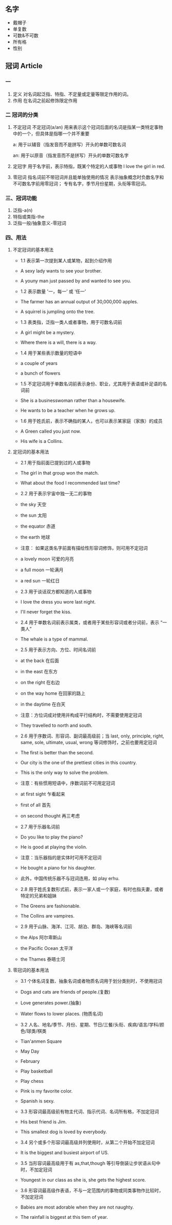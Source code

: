 ## 名字

- 戴帽子
- 单复数
- 可数&不可数
- 所有格
- 性别

## 冠词 Article

### 一

1. 定义
   对名词起泛指、特指、不定量或定量等限定作用的词。
2. 作用
   在名词之前起修饰限定作用

### 二 冠词的分类

1. 不定冠词
   不定冠词(a/an)
   用来表示这个冠词后面的名词是指某一类特定事物中的一个，但具体是指哪一个并不重要

   a: 用于以辅音（指发音而不是拼写）开头的单数可数名词

   an: 用于以原音（指发音而不是拼写）开头的单数可数名字

2. 定冠字
   用于名字前，表示特指，既某个特定的人或事物
   I love the girl in red.
3. 零冠词
   指名词前不带冠词并且能单独使用的情况
   表示抽象概念时负数名字和不可数名字前用零冠词；
   专有名字，季节月份星期，头衔等零冠词。

### 三、冠词功能

1. 泛指-a(n)
2. 特指或类指-the
3. 泛指一般/抽象意义-零冠词

### 四、用法

1. 不定冠词的基本用法

   - 1.1 表示第一次提到某人或某物，起到介绍作用
   - A sexy lady wants to see your brother.
   - A youny man just passed by and wanted to see you.

   - 1.2 表示数量 '一，每一’ 或 ‘任一’
   - The farmer has an annual output of 30,000,000 apples.
   - A squirrel is jumpling onto the tree.

   - 1.3 表类指，泛指一类人或者事物，用于可数名词前
   - A girl might be a mystery.
   - Where there is a will, there is a way.

   - 1.4 用于某些表示数量的短语中
   - a couple of years
   - a bunch of flowers

   - 1.5 不定冠词用于单数名词前表示身份、职业，尤其用于表语或补足语的名词前
   - She is a businesswoman rather than a housewife.
   - He wants to be a teacher when he grows up.

   - 1.6 用于姓氏前，表示不确指的某人，也可以表示某家庭（家族）的成员
   - A Green called you just now.
   - His wife is a Collins.

2. 定冠词的基本用法

   - 2.1 用于指前面已提到过的人或事物
   - The girl in that group won the match.
   - What about the food I recommended last time?

   - 2.2 用于表示宇宙中独一无二的事物
   - the sky 天空
   - the sun 太阳
   - the equator 赤道
   - the earth 地球
   - 注意： 如果这类名字前面有描绘性形容词修饰，则可用不定冠词
   - a lovely moon 可爱的月亮
   - a full moon 一轮满月
   - a red sun 一轮红日

   - 2.3 用于谈话双方都知道的人或事物
   - I love the dress you wore last night.
   - I'll never forget the kiss.

   - 2.4 用于单数名词前表示属类，或者用于某些形容词或者分词前，表示 “一类人”
   - The whale is a type of mammal.

   - 2.5 用于表示方向、方位、时间名词前
   - at the back 在后面
   - in the east 在东方
   - on the right 在右边
   - on the way home 在回家的路上
   - in the daytime 在白天
   - 注意：方位词成对使用并构成平行结构时，不需要使用定冠词
   - They travelled to north and south.

   - 2.6 用于序数词、形容词、副词最高级前；当 last, only, principle, right, same, sole, ultimate, usual, wrong 等词修饰时，之前也要用定冠词
   - The first is better than the second.
   - Our city is the one of the prettiest cities in this country.
   - This is the only way to solve the problem.
   - 注意：有些惯用短语中，序数词前不可用定冠词
   - at first sight 乍看起来
   - first of all 首先
   - on second thought 再三考虑

   - 2.7 用于乐器名词前
   - Do you like to play the piano?
   - He is good at playing the violin.
   - 注意：当乐器指的是实体时可用不定冠词
   - He bought a piano for his daughter.
   - 此外，中国传统乐器不与冠词连用，如 play erhu.

   - 2.8 用于姓氏复数形式前，表示一家人或一个家庭，有时也指夫妻，或者特定的兄弟和姐妹
   - The Greens are fashionable.
   - The Collins are vampires.

   - 2.9 用于山脉、海洋、江河、胡泊、群岛、海峡等名词前
   - the Alps 阿尔卑斯山
   - the Pacific Ocean 太平洋
   - the Thames 泰晤士河

3. 零冠词的基本用法

   - 3.1 个体名词复数、抽象名词或者物质名词用于划分类别时，不使用冠词
   - Dogs and cats are friends of people.(复数)
   - Love generates power.(抽象)
   - Water flows to lower places. (物质名词)

   - 3.2 人名、地名/季节、月份、星期、节日/三餐/头衔、疾病/语言/学科/颜色/球类/棋类
   - Tian'anmen Square
   - May Day
   - February
   - Play basketball
   - Play chess
   - Pink is my favorite color.
   - Spanish is sexy.

   - 3.3 形容词最高级前有物主代词、指示代词、名词所有格，不加定冠词
   - His best friend is Jim.
   - This smallest dog is loved by everybody.

   - 3.4 另个或多个形容词最高级并列使用时，从第二个开始不加定冠词
   - It is the biggest and busiest airport of US.

   - 3.5 当形容词最高级用于有 as,that,though 等引导倒装让步状语从句中时，不加定冠词
   - Youngest in our class as she is, she gets the highest score.

   - 3.6 形容词最高级作表语，不与一定范围内的事物或同类事物作比较时，不加定冠词
   - Babies are most adorable when they are not naughty.
   - The rainfall is biggest at this tiem of year.
